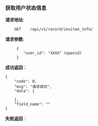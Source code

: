 ### 获取用户状态信息

**请求地址**:
```
    GET    /api/v1/record/invitee_info/
```

**请求参数**:
```
     {
        "user_id": "XXXX" (openid)
     }
```

**成功返回**：
```
{
    "code": 0,
    "msg": "请求成功",
    "data": {
        
    },
    "field_name": ""
}
```

**失败返回**：
```

```